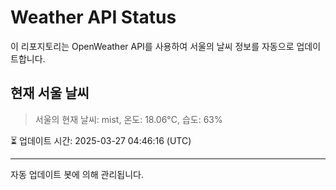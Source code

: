 
# Weather API Status

이 리포지토리는 OpenWeather API를 사용하여 서울의 날씨 정보를 자동으로 업데이트합니다.

## 현재 서울 날씨
> 서울의 현재 날씨: mist, 온도: 18.06°C, 습도: 63%

⏳ 업데이트 시간: 2025-03-27 04:46:16 (UTC)

---
자동 업데이트 봇에 의해 관리됩니다.
